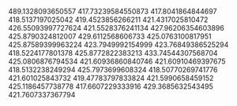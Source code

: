 489.1328093650557
417.73239584550873
417.8041864844697
418.5137197025042
419.4523856266211
421.4317025810472
426.55093997727624
421.5528376241134
427.96206354603896
425.8790324812007
429.6112568606733
425.0763100817951
425.87589399963224
423.7949992154999
423.76849386525294
418.5224177801378
425.8772822383213
433.74544307568704
425.0806876794534
421.60936860840746
421.60910469397675
418.5132238249294
425.7973699608324
418.50770269741776
421.601025843732
419.47783797833824
421.5990658459152
425.1186457738778
417.6607229333916
429.3685632543495
421.7607337367794